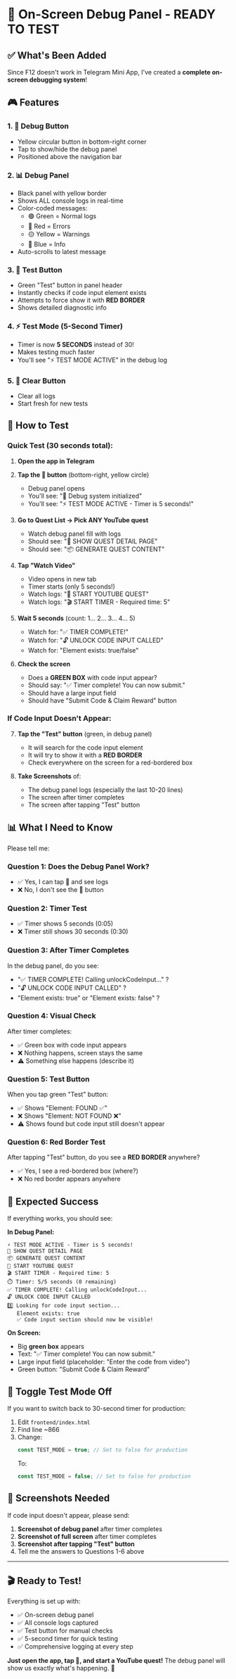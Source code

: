 # 🐛 On-Screen Debug Panel - READY TO TEST

## ✅ What's Been Added

Since F12 doesn't work in Telegram Mini App, I've created a **complete on-screen debugging system**!

## 🎮 Features

### 1. **🐛 Debug Button**
- Yellow circular button in bottom-right corner
- Tap to show/hide the debug panel
- Positioned above the navigation bar

### 2. **📊 Debug Panel**
- Black panel with yellow border
- Shows ALL console logs in real-time
- Color-coded messages:
  - 🟢 Green = Normal logs
  - 🔴 Red = Errors
  - 🟡 Yellow = Warnings
  - 🔵 Blue = Info
- Auto-scrolls to latest message

### 3. **🧪 Test Button**
- Green "Test" button in panel header
- Instantly checks if code input element exists
- Attempts to force show it with **RED BORDER**
- Shows detailed diagnostic info

### 4. **⚡ Test Mode (5-Second Timer)**
- Timer is now **5 SECONDS** instead of 30!
- Makes testing much faster
- You'll see "⚡ TEST MODE ACTIVE" in the debug log

### 5. **📝 Clear Button**
- Clear all logs
- Start fresh for new tests

## 🚀 How to Test

### Quick Test (30 seconds total):

1. **Open the app in Telegram**

2. **Tap the 🐛 button** (bottom-right, yellow circle)
   - Debug panel opens
   - You'll see: "🐛 Debug system initialized"
   - You'll see: "⚡ TEST MODE ACTIVE - Timer is 5 seconds!"

3. **Go to Quest List → Pick ANY YouTube quest**
   - Watch debug panel fill with logs
   - Should see: "📄 SHOW QUEST DETAIL PAGE"
   - Should see: "📦 GENERATE QUEST CONTENT"

4. **Tap "Watch Video"**
   - Video opens in new tab
   - Timer starts (only 5 seconds!)
   - Watch logs: "🎥 START YOUTUBE QUEST"
   - Watch logs: "🎬 START TIMER - Required time: 5"

5. **Wait 5 seconds** (count: 1... 2... 3... 4... 5)
   - Watch for: "✅ TIMER COMPLETE!"
   - Watch for: "🔓 UNLOCK CODE INPUT CALLED"
   - Watch for: "Element exists: true/false"

6. **Check the screen**
   - Does a **GREEN BOX** with code input appear?
   - Should say: "✅ Timer complete! You can now submit."
   - Should have a large input field
   - Should have "Submit Code & Claim Reward" button

### If Code Input Doesn't Appear:

7. **Tap the "Test" button** (green, in debug panel)
   - It will search for the code input element
   - It will try to show it with a **RED BORDER**
   - Check everywhere on the screen for a red-bordered box

8. **Take Screenshots** of:
   - The debug panel logs (especially the last 10-20 lines)
   - The screen after timer completes
   - The screen after tapping "Test" button

## 📊 What I Need to Know

Please tell me:

### Question 1: Does the Debug Panel Work?
- ✅ Yes, I can tap 🐛 and see logs
- ❌ No, I don't see the 🐛 button

### Question 2: Timer Test
- ✅ Timer shows 5 seconds (0:05)
- ❌ Timer still shows 30 seconds (0:30)

### Question 3: After Timer Completes
In the debug panel, do you see:
- "✅ TIMER COMPLETE! Calling unlockCodeInput..." ?
- "🔓 UNLOCK CODE INPUT CALLED" ?
- "Element exists: true" or "Element exists: false" ?

### Question 4: Visual Check
After timer completes:
- ✅ Green box with code input appears
- ❌ Nothing happens, screen stays the same
- ⚠️ Something else happens (describe it)

### Question 5: Test Button
When you tap green "Test" button:
- ✅ Shows "Element: FOUND ✅"
- ❌ Shows "Element: NOT FOUND ❌"
- ⚠️ Shows found but code input still doesn't appear

### Question 6: Red Border Test
After tapping "Test" button, do you see a **RED BORDER** anywhere?
- ✅ Yes, I see a red-bordered box (where?)
- ❌ No red border appears anywhere

## 🎯 Expected Success

If everything works, you should see:

**In Debug Panel:**
```
⚡ TEST MODE ACTIVE - Timer is 5 seconds!
📄 SHOW QUEST DETAIL PAGE
📦 GENERATE QUEST CONTENT
🎥 START YOUTUBE QUEST
🎬 START TIMER - Required time: 5
⏱️ Timer: 5/5 seconds (0 remaining)
✅ TIMER COMPLETE! Calling unlockCodeInput...
🔓 UNLOCK CODE INPUT CALLED
3️⃣ Looking for code input section...
   Element exists: true
   ✅ Code input section should now be visible!
```

**On Screen:**
- Big **green box** appears
- Text: "✅ Timer complete! You can now submit."
- Large input field (placeholder: "Enter the code from video")
- Green button: "Submit Code & Claim Reward"

## 🔧 Toggle Test Mode Off

If you want to switch back to 30-second timer for production:

1. Edit `frontend/index.html`
2. Find line ~866
3. Change:
   ```javascript
   const TEST_MODE = true; // Set to false for production
   ```
   To:
   ```javascript
   const TEST_MODE = false; // Set to false for production
   ```

## 📸 Screenshots Needed

If code input doesn't appear, please send:

1. **Screenshot of debug panel** after timer completes
2. **Screenshot of full screen** after timer completes
3. **Screenshot after tapping "Test" button**
4. Tell me the answers to Questions 1-6 above

---

## 🎬 Ready to Test!

Everything is set up with:
- ✅ On-screen debug panel
- ✅ All console logs captured
- ✅ Test button for manual checks
- ✅ 5-second timer for quick testing
- ✅ Comprehensive logging at every step

**Just open the app, tap 🐛, and start a YouTube quest!** The debug panel will show us exactly what's happening. 🚀
